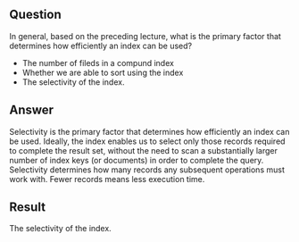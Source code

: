 ## Question

In general, based on the preceding lecture, what is the primary factor that determines how efficiently an index can be used?

- The number of fileds in a compund index
- Whether we are able to sort using the index
- The selectivity of the index.

## Answer

Selectivity is the primary factor that determines how efficiently an index can be used. Ideally, the index enables us to select only those records required to complete the result set, without the need to scan a substantially larger number of index keys (or documents) in order to complete the query. Selectivity determines how many records any subsequent operations must work with. Fewer records means less execution time.

## Result

 The selectivity of the index.
